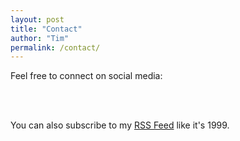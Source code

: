 ```yaml
---
layout: post
title: "Contact"
author: "Tim"
permalink: /contact/
---
```

<link rel="stylesheet" href="https://use.fontawesome.com/releases/v5.2.0/css/all.css" integrity="sha384-hWVjflwFxL6sNzntih27bfxkr27PmbbK/iSvJ+a4+0owXq79v+lsFkW54bOGbiDQ" crossorigin="anonymous">
<style>
.post p, .social {
    text-align: center;
}
.social a, .social a:visited {
    color: #fff;
    padding: 0.33em;
    font-size: 2em;
}
@media screen and (max-width:360px) {
  .social a {
    color: #fff;
    padding: 0.33em;
    font-size: 1.5em;
  }   
}
</style>

Feel free to connect on social media:

<div class="social">
    <a href="https://www.linkedin.com/in/tmshkr/" target="_blank"><i class="fab fa-linkedin"></i></a>
    <a href="https://www.instagram.com/tmshkr/" target="_blank"><i class="fab fa-instagram"></i></a>
    <a href="https://twitter.com/tmshkr/" target="_blank"><i class="fab fa-twitter"></i></a>
    <a href="https://github.com/tmshkr/" target="_blank"><i class="fab fa-github"></i></a>
    <a href="https://www.facebook.com/timshaker/" target="_blank"><i class="fab fa-facebook-square"></i></a>
</div>

You can also subscribe to my [RSS Feed](/feed.xml) like it's 1999.